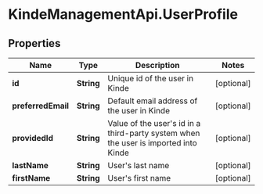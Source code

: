 # KindeManagementApi.UserProfile

## Properties

Name | Type | Description | Notes
------------ | ------------- | ------------- | -------------
**id** | **String** | Unique id of the user in Kinde | [optional] 
**preferredEmail** | **String** | Default email address of the user in Kinde | [optional] 
**providedId** | **String** | Value of the user&#39;s id in a third-party system when the user is imported into Kinde | [optional] 
**lastName** | **String** | User&#39;s last name | [optional] 
**firstName** | **String** | User&#39;s first name | [optional] 


